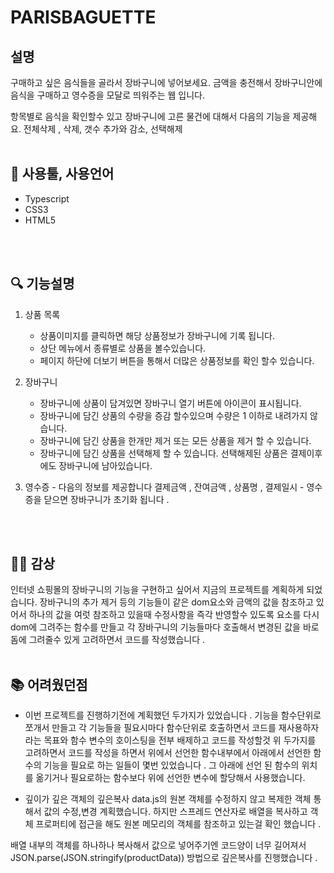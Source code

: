 # PARISBAGUETTE
## 설명
구매하고 싶은 음식들을 골라서 장바구니에 넣어보세요.
금액을 충전해서 장바구니안에 음식을 구매하고 영수증을 모달로 띄워주는 웹 입니다.

항목별로 음식을 확인할수 있고
장바구니에 고른 물건에 대해서 다음의 기능을 제공해요.  전체삭제 , 삭제, 갯수 추가와 감소, 선택해제
<br>
<br>

## 🔧 사용툴, 사용언어
 - Typescript
 - CSS3
 - HTML5
<br>
<br>

## 🔍 기능설명
 1. 상품 목록
    - 상품이미지를 클릭하면 해당 상품정보가 장바구니에 기록 됩니다.
    - 상단 메뉴에서 종류별로 상품을 볼수있습니다.
    - 페이지 하단에 더보기 버튼을 통해서 더많은 상품정보를 확인 할수 있습니다.

 2. 장바구니 
    - 장바구니에 상품이 담겨있면 장바구니 열기 버튼에 아이콘이 표시됩니다.
    - 장바구니에 담긴 상품의 수량을 증감 할수있으며 수량은 1 이하로 내려가지 않습니다. 
    - 장바구니에 담긴 상품을 한개만 제거 또는 모든 상품을 제거 할 수 있습니다.
    - 장바구니에 담긴 상품을 선택해제 할 수 있습니다. 선택해제된 상품은 결제이후에도 장바구니에 남아있습니다.

  3. 영수증
    - 다음의 정보를 제공합니다 결제금액 , 잔여금액 , 상품명 , 결제일시
    - 영수증을 닫으면 장바구니가 초기화 됩니다 . 
<br>
<br>

## 👩‍💻 감상
인터넷 쇼핑몰의 장바구니의 기능을 
구현하고 싶어서 지금의 프로젝트를 계획하게 되었습니다.
장바구니의 추가 제거 등의 기능들이 같은 dom요소와
금액의 값을 참조하고 있어서
하나의 값을 여럿 참조하고 있을때
수정사항을 즉각 반영할수 있도록 요소를 다시 dom에 그려주는 함수를
만들고 각 장바구니의 기능들마다 호출해서 변경된 값을 바로 돔에 그려줄수 있게 고려하면서 코드를 작성했습니다 .
<br>
<br>

## 📚 어려웠던점
- 이번 프로젝트를 진행하기전에 계획했던 두가지가 있었습니다 . 
기능을 함수단위로 쪼개서 만들고 각 기능들을 필요시마다
함수단위로 호출하면서 코드를 재사용하자 라는 목표와
함수 변수의 호이스팅을 전부 배제하고 코드를 작성할것 
위 두가지를 고려하면서 코드를 작성을 하면서
위에서 선언한 함수내부에서 아래에서 선언한 함수의 기능을
필요로 하는 일들이 몇번 있었습니다 .
그 아래에 선언 된 함수의 위치를 옮기거나 
필요로하는 함수보다 위에 선언한 변수에 할당해서 사용했습니다.

- 깊이가 깊은 객체의 깊은복사
data.js의 원본 객체를 수정하지 않고
복제한 객체 통해서 값의 수정,변경 계획했습니다.
하지만 스프레드 연산자로 배열을 복사하고 객체 프로퍼티에 접근을 해도
원본 메모리의 객체를 참조하고 있는걸 확인 했습니다 . 

배열 내부의 객체를 하나하나 복사해서 값으로 넣어주기엔 코드양이
너무 길어져서
JSON.parse(JSON.stringify(productData)) 방법으로 
깊은복사를 진행했습니다 . 

